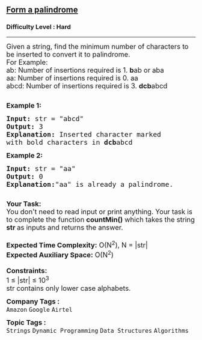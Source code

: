 <h2><a href="https://practice.geeksforgeeks.org/problems/form-a-palindrome1455/1?page=2&category=Strings&sortBy=submissions">Form a palindrome</a></h2><h3>Difficulty Level : Hard</h3><hr><div class="problems_problem_content__Xm_eO"><p><span style="font-size:18px">Given a string, find the minimum number of characters to be inserted to convert it to palindrome.<br>
For Example:<br>
ab: Number of insertions required is 1.&nbsp;<strong>b</strong>ab or aba<br>
aa: Number of insertions required is 0. aa<br>
abcd: Number of insertions required is 3.&nbsp;<strong>dcb</strong>abcd</span></p>

<p><br>
<span style="font-size:18px"><strong>Example 1:</strong></span></p>

<pre><span style="font-size:18px"><strong>Input:</strong> str = "abcd"
<strong>Output:</strong> 3
<strong>Explanation:</strong> Inserted character marked
with bold characters in <strong>dcb</strong>abcd
</span></pre>

<p><span style="font-size:18px"><strong>Example 2:</strong></span></p>

<pre><span style="font-size:18px"><strong>Input:</strong> str = "aa"
<strong>Output:</strong> 0
<strong>Explanation:</strong>"aa" is already a palindrome.</span></pre>

<p><br>
<span style="font-size:18px"><strong>Your Task:&nbsp;&nbsp;</strong><br>
You don't need to read input or print anything. Your task is to complete the function&nbsp;<strong>countMin()</strong>&nbsp;which takes the string <strong>str&nbsp;</strong>as inputs and returns the answer.<br>
<br>
<strong>Expected Time Complexity:</strong>&nbsp;O(N<sup>2</sup>), N = |str|<br>
<strong>Expected Auxiliary Space:</strong>&nbsp;O(N<sup>2</sup>)<br>
<br>
<strong>Constraints:</strong><br>
1 ≤ |str|&nbsp;≤ 10<sup>3</sup><br>
str contains only lower case alphabets.</span></p>
</div><p><span style=font-size:18px><strong>Company Tags : </strong><br><code>Amazon</code>&nbsp;<code>Google</code>&nbsp;<code>Airtel</code>&nbsp;<br><p><span style=font-size:18px><strong>Topic Tags : </strong><br><code>Strings</code>&nbsp;<code>Dynamic Programming</code>&nbsp;<code>Data Structures</code>&nbsp;<code>Algorithms</code>&nbsp;